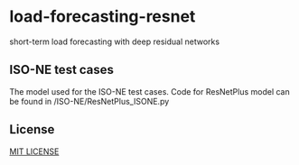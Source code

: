 # load-forecasting-resnet
short-term load forecasting with deep residual networks

## ISO-NE test cases
The model used for the ISO-NE test cases. 
Code for ResNetPlus model can be found in /ISO-NE/ResNetPlus_ISONE.py

## License
[MIT LICENSE](LICENSE)
